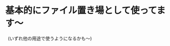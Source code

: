 <h1 align == "center"> 基本的にファイル置き場として使ってます～</h1>
&nbsp;
(いずれ他の用途で使うようになるかも～)

<!--
**Moffel17/Moffel17** is a ✨ _special_ ✨ repository because its `README.md` (this file) appears on your GitHub profile.

Here are some ideas to get you started:

- 🔭 I’m currently working on ...
- 🌱 I’m currently learning ...
- 👯 I’m looking to collaborate on ...
- 🤔 I’m looking for help with ...
- 💬 Ask me about ...
- 📫 How to reach me: ...
- 😄 Pronouns: ...
- ⚡ Fun fact: ...
-->

